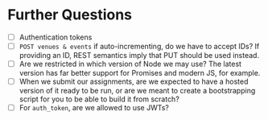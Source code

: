 # Further Questions

- [ ] Authentication tokens
- [ ] `POST venues & events` if auto-incrementing, do we have to accept IDs?
      If providing an ID, REST semantics imply that PUT should be used instead.
- [ ] Are we restricted in which version of Node we may use?
      The latest version has far better support for Promises and modern JS, for example.
- [ ] When we submit our assignments, are we expected to have a hosted version of it ready to be run,
      or are we meant to create a bootstrapping script for you to be able to build it from scratch?
- [ ] For `auth_token`, are we allowed to use JWTs?
